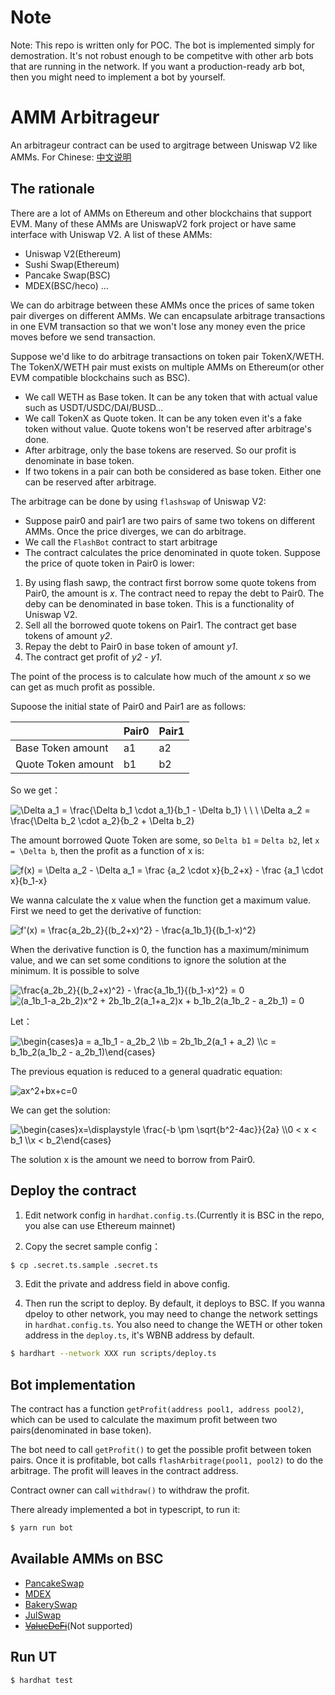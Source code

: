 # Note

Note: This repo is written only for POC. The bot is implemented simply for demostration. It's not robust enough to be competitve with other arb bots that are running in the network. If you want a production-ready arb bot, then you might need to implement a bot by yourself.

# AMM Arbitrageur

An arbitrageur contract can be used to argitrage between Uniswap V2 like AMMs. For Chinese: [中文说明](./README-cn.md)

## The rationale

There are a lot of AMMs on Ethereum and other blockchains that support EVM. Many of these AMMs are UniswapV2 fork project or have same interface with Uniswap V2. A list of these AMMs:

- Uniswap V2(Ethereum)
- Sushi Swap(Ethereum)
- Pancake Swap(BSC)
- MDEX(BSC/heco)
...

We can do arbitrage between these AMMs once the prices of same token pair diverges on different AMMs. We can encapsulate arbitrage transactions in one EVM transaction so that we won't lose any money even the price moves before we send transaction.

Suppose we'd like to do arbitrage transactions on token pair TokenX/WETH. The TokenX/WETH pair must exists on multiple AMMs on Ethereum(or other EVM compatible blockchains such as BSC).

- We call WETH as Base token. It can be any token that with actual value such as USDT/USDC/DAI/BUSD...
- We call TokenX as Quote token. It can be any token even it's a fake token without value. Quote tokens won't be reserved after arbitrage's done.
- After arbitrage, only the base tokens are reserved. So our profit is denominate in base token.
- If two tokens in a pair can both be considered as base token. Either one can be reserved after arbitrage.

The arbitrage can be done by using `flashswap` of Uniswap V2:

- Suppose pair0 and pair1 are two pairs of same two tokens on different AMMs. Once the price diverges, we can do arbitrage.
- We call the `FlashBot` contract to start arbitrage
- The contract calculates the price denominated in quote token. Suppose the price of quote token in Pair0 is lower:

1. By using flash sawp, the contract first borrow some quote tokens from Pair0, the amount is *x*. The contract need to repay the debt to Pair0. The deby can be denominated in base token. This is a functionality of Uniswap V2.
2. Sell all the borrowed quote tokens on Pair1. The contract get base tokens of amount *y2*.
3. Repay the debt to Pair0 in base token of amount *y1*.
4. The contract get profit of *y2* - *y1*.

The point of the process is to calculate how much of the amount *x* so we can get as much profit as possible.

Supoose the initial state of Pair0 and Pair1 are as follows:

|                    | Pair0 | Pair1 |
| :------------------| :---- | :---- |
| Base Token amount  | a1    |   a2  |
| Quote Token amount | b1    |   b2  |

So we get：

<img src="https://latex.codecogs.com/svg.image?\Delta&space;a_1&space;=&space;\frac{\Delta&space;b_1&space;\cdot&space;a_1}{b_1&space;-&space;\Delta&space;b_1}&space;\&space;\&space;\&space;\Delta&space;a_2&space;=&space;\frac{\Delta&space;b_2&space;\cdot&space;a_2}{b_2&space;&plus;&space;\Delta&space;b_2}" title="\Delta a_1 = \frac{\Delta b_1 \cdot a_1}{b_1 - \Delta b_1} \ \ \ \Delta a_2 = \frac{\Delta b_2 \cdot a_2}{b_2 + \Delta b_2}" />

The amount borrowed Quote Token are some, so `Delta b1` = `Delta b2`, let `x = \Delta b`, then the profit as a function of x is:

<img src="https://latex.codecogs.com/svg.image?f(x)&space;=&space;\Delta&space;a_2&space;-&space;\Delta&space;a_1&space;=&space;\frac&space;{a_2&space;\cdot&space;x}{b_2&plus;x}&space;-&space;\frac&space;{a_1&space;\cdot&space;x}{b_1-x}" title="f(x) = \Delta a_2 - \Delta a_1 = \frac {a_2 \cdot x}{b_2+x} - \frac {a_1 \cdot x}{b_1-x}" />

We wanna calculate the x value when the function get a maximum value. First we need to get the derivative of function:

<img src="https://latex.codecogs.com/svg.image?f'(x)&space;=&space;\frac{a_2b_2}{(b_2&plus;x)^2}&space;-&space;&space;\frac{a_1b_1}{(b_1-x)^2}" title="f'(x) = \frac{a_2b_2}{(b_2+x)^2} - \frac{a_1b_1}{(b_1-x)^2}" />

When the derivative function is 0, the function has a maximum/minimum value, and we can set some conditions to ignore the solution at the minimum. It is possible to solve

<img src="https://latex.codecogs.com/svg.image?\frac{a_2b_2}{(b_2&plus;x)^2}&space;-&space;&space;\frac{a_1b_1}{(b_1-x)^2}&space;=&space;0&space;" title="\frac{a_2b_2}{(b_2+x)^2} - \frac{a_1b_1}{(b_1-x)^2} = 0 " />

<img src="https://latex.codecogs.com/svg.image?(a_1b_1-a_2b_2)x^2&space;&plus;&space;2b_1b_2(a_1&plus;a_2)x&space;&plus;&space;b_1b_2(a_1b_2&space;-&space;a_2b_1)&space;=&space;0&space;" title="(a_1b_1-a_2b_2)x^2 + 2b_1b_2(a_1+a_2)x + b_1b_2(a_1b_2 - a_2b_1) = 0 " />

Let：

<img src="https://latex.codecogs.com/svg.image?\begin{cases}a&space;=&space;a_1b_1&space;-&space;a_2b_2&space;\\b&space;=&space;2b_1b_2(a_1&space;&plus;&space;a_2)&space;\\c&space;=&space;b_1b_2(a_1b_2&space;-&space;a_2b_1)\end{cases}&space;" title="\begin{cases}a = a_1b_1 - a_2b_2 \\b = 2b_1b_2(a_1 + a_2) \\c = b_1b_2(a_1b_2 - a_2b_1)\end{cases} " />

The previous equation is reduced to a general quadratic equation:

<img src="https://latex.codecogs.com/svg.image?ax^2&plus;bx&plus;c=0&space;" title="ax^2+bx+c=0 " />

We can get the solution:

<img src="https://latex.codecogs.com/svg.image?\begin{cases}x=\displaystyle&space;\frac{-b&space;\pm&space;\sqrt{b^2-4ac}}{2a}&space;\\0&space;<&space;x&space;<&space;b_1&space;\\x&space;<&space;b_2\end{cases}" title="\begin{cases}x=\displaystyle \frac{-b \pm \sqrt{b^2-4ac}}{2a} \\0 < x < b_1 \\x < b_2\end{cases}" />

The solution x is the amount we need to borrow from Pair0.

## Deploy the contract
1. Edit network config in `hardhat.config.ts`.(Currently it is BSC in the repo, you alse can use Ethereum mainnet)

2. Copy the secret sample config：

```bash
$ cp .secret.ts.sample .secret.ts
```

3. Edit the private and address field in above config.


4. Then run the script to deploy. By default, it deploys to BSC. If you wanna dpeloy to other network, you may need to change the network settings in `hardhat.config.ts`. You also need to change the WETH or other token address in the `deploy.ts`, it's WBNB address by default.


```bash
$ hardhart --network XXX run scripts/deploy.ts

```

## Bot implementation

The contract has a function `getProfit(address pool1, address pool2)`, which can be used to calculate the maximum profit between two pairs(denominated in base token).

The bot need to call `getProfit()` to get the possible profit between token pairs. Once it is profitable, bot calls `flashArbitrage(pool1, pool2)` to do the arbitrage. The profit will leaves in the contract address.

Contract owner can call `withdraw()` to withdraw the profit.

There already implemented a bot in typescript, to run it:

```bash
$ yarn run bot
```

## Available AMMs on BSC

- [PancakeSwap](https://pancakeswap.finance/)
- [MDEX](https://bsc.mdex.com/)
- [BakerySwap](https://www.bakeryswap.org/#/swap)
- [JulSwap](https://julswap.com/#/)
- [~~ValueDeFi~~](https://bsc.valuedefi.io/)(Not supported)

## Run UT

```bash
$ hardhat test
```
